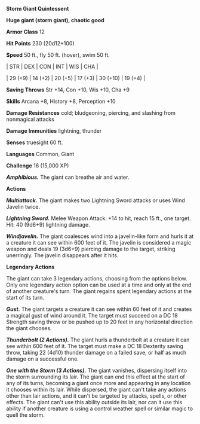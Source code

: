 **Storm Giant Quintessent**

**Huge giant (storm giant), chaotic good**

**Armor Class** 12

**Hit Points** 230 (20d12+100)

**Speed** 50 ft., fly 50 ft. (hover), swim 50 ft.

|   STR   |   DEX   |   CON   |   INT   |   WIS   |   CHA   |
  
| 29 (+9) | 14 (+2) | 20 (+5) | 17 (+3) | 30 (+10) | 19 (+4) |

**Saving Throws** Str +14, Con +10, Wis +10, Cha +9

**Skills** Arcana +8, History +8, Perception +10

**Damage Resistances** cold; bludgeoning, piercing, and slashing from nonmagical attacks

**Damage Immunities** lightning, thunder

**Senses** truesight 60 ft.

**Languages** Common, Giant

**Challenge** 16 (15,000 XP)

***Amphibious.*** The giant can breathe air and water.

**Actions**

***Multiattack.*** The giant makes two Lightning Sword attacks or uses Wind Javelin twice.

***Lightning Sword.*** Melee Weapon Attack: +14 to hit, reach 15 ft., one target. Hit: 40 (9d6+9) lightning damage.

***Windjavelin.*** The giant coalesces wind into a javeIin-like form and hurls it at a creature it can see within 600 feet of it. The javelin is considered a magic weapon and deals 19 (3d6+9) piercing damage to the target, striking unerringly. The javelin disappears after it hits.

**Legendary Actions**

The giant can take 3 legendary actions, choosing from the options below. Only one legendary action option can be used at a time and only at the end of another creature's turn. The giant regains spent legendary actions at the start of its turn.

***Gust.*** The giant targets a creature it can see within 60 feet of it and creates a magical gust of wind around it. The target must succeed on a DC 18 Strength saving throw or be pushed up to 20 feet in any horizontal direction the giant chooses.

***Thunderbolt (2 Actions).*** The giant hurls a thunderbolt at a creature it can see within 600 feet of it. The target must make a DC 18 Dexterity saving throw, taking 22 (4d10) thunder damage on a failed save, or half as much damage on a successful one.

***One with the Storm (3 Actions).*** The giant vanishes, dispersing itself into the storm surrounding its lair. The giant can end this effect at the start of any of its turns, becoming a giant once more and appearing in any location it chooses within its lair. While dispersed, the giant can't take any actions other than lair actions, and it can't be targeted by attacks, spells, or other effects. The giant can't use this ability outside its lair, nor can it use this ability if another creature is using a control weather spell or similar magic to quell the storm.

